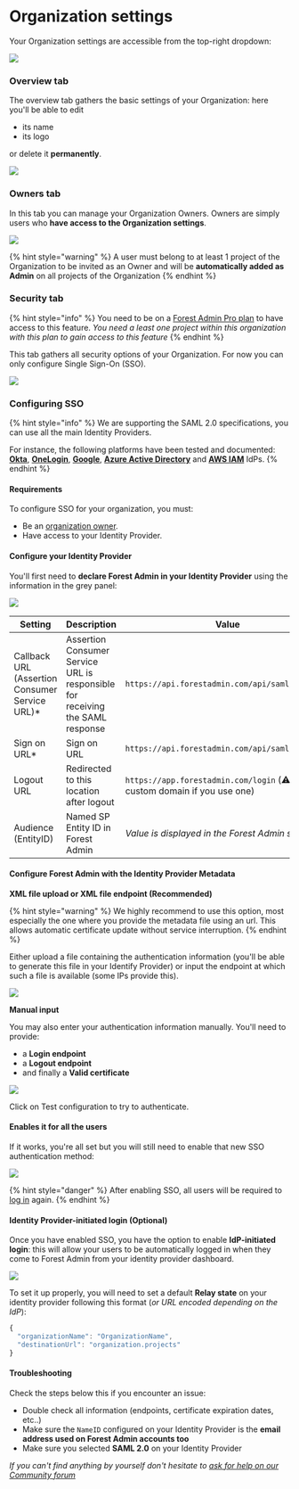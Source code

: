 # Organization settings

Your Organization settings are accessible from the top-right dropdown:

![](../../.gitbook/assets/2021-10-13_11.11.27.png)

### Overview tab

The overview tab gathers the basic settings of your Organization: here you'll be able to edit

- its name
- its logo

or delete it **permanently**.

![](<../../.gitbook/assets/image (92).png>)

### Owners tab

In this tab you can manage your Organization Owners. Owners are simply users who **have access to the Organization settings**.

![](<../../.gitbook/assets/image (117).png>)

{% hint style="warning" %}
A user must belong to at least 1 project of the Organization to be invited as an Owner and will be **automatically added as Admin** on all projects of the Organization
{% endhint %}

### Security tab

{% hint style="info" %}
You need to be on a [Forest Admin Pro plan](https://www.forestadmin.com/pricing) to have access to this feature.
_You need a least one project within this organization with this plan to gain access to this feature_
{% endhint %}

This tab gathers all security options of your Organization. For now you can only configure Single Sign-On (SSO).

![](../../.gitbook/assets/organization-settings-security.png)

### Configuring SSO

{% hint style="info" %}
We are supporting the SAML 2.0 specifications, you can use all the main Identity Providers.

For instance, the following platforms have been tested and documented: [**Okta**](./sso-guides/sso-with-okta.md), [**OneLogin**](./sso-guides/sso-with-one-login.md), [**Google**](./sso-guides/sso-with-google.md), [**Azure Active Directory**](./sso-guides/sso-with-azure.md) and [**AWS IAM**](./sso-guides/sso-with-aws.md) IdPs.
{% endhint %}

#### Requirements

To configure SSO for your organization, you must:

- Be an [organization owner](#owners-tab).
- Have access to your Identity Provider.

#### Configure your Identity Provider

You'll first need to **declare Forest Admin in your Identity Provider** using the information in the grey panel:

![](../../.gitbook/assets/organization-settings-sso-1.png)

| Setting                                         | Description                                                                   | Value                                                                         |
| ----------------------------------------------- | ----------------------------------------------------------------------------- | ----------------------------------------------------------------------------- |
| Callback URL (Assertion Consumer Service URL)\* | Assertion Consumer Service URL is responsible for receiving the SAML response | `https://api.forestadmin.com/api/saml/callback`                               |
| Sign on URL\*                                   | Sign on URL                                                                   | `https://api.forestadmin.com/api/saml/callback`                               |
| Logout URL                                      | Redirected to this location after logout                                      | `https://app.forestadmin.com/login` (⚠️ Or your custom domain if you use one) |
| Audience (EntityID)                             | Named SP Entity ID in Forest Admin                                            | _Value is displayed in the Forest Admin settings_                             |

#### Configure Forest Admin with the Identity Provider Metadata

**XML file upload or XML file endpoint (Recommended)**

{% hint style="warning" %}
We highly recommend to use this option, most especially the one where you provide the metadata file using an url. This allows automatic certificate update without service interruption. 
{% endhint %}

Either upload a file containing the authentication information (you'll be able to generate this file in your Identify Provider) or input the endpoint at which such a file is available (some IPs provide this).

![](<../../.gitbook/assets/image (59).png>)

**Manual input**

You may also enter your authentication information manually. You'll need to provide:

- a **Login endpoint**
- a **Logout endpoint**
- and finally a **Valid certificate**

![](<../../.gitbook/assets/image (595).png>)

Click on Test configuration to try to authenticate.

#### Enables it for all the users

If it works, you're all set but you will still need to enable that new SSO authentication method:

![](<../../.gitbook/assets/image (289).png>)

{% hint style="danger" %}
After enabling SSO, all users will be required to [log in](./#how-to-log-in-using-single-sign-on-sso) again.
{% endhint %}

#### Identity Provider-initiated login (Optional)

Once you have enabled SSO, you have the option to enable **IdP-initiated login**: this will allow your users to be automatically logged in when they come to Forest Admin from your identity provider dashboard.

![](<../../.gitbook/assets/image (318).png>)

To set it up properly, you will need to set a default **Relay state** on your identity provider following this format (_or URL encoded depending on the IdP_):

```javascript
{
  "organizationName": "OrganizationName",
  "destinationUrl": "organization.projects"
}
```

#### Troubleshooting

Check the steps below this if you encounter an issue:

- Double check all information (endpoints, certificate expiration dates, etc..)
- Make sure the `NameID` configured on your Identity Provider is the **email address used on Forest Admin accounts too**
- Make sure you selected **SAML 2.0** on your Identity Provider

_If you can't find anything by yourself don't hesitate to [ask for help on our Community forum](https://community.forestadmin.com/)_
